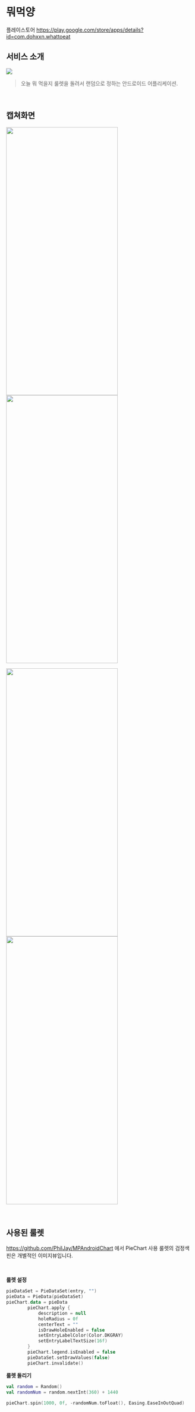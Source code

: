 # 뭐먹양
플레이스토어 https://play.google.com/store/apps/details?id=com.dohxxn.whattoeat

## 서비스 소개
<img src = "https://user-images.githubusercontent.com/41279544/119467155-3bb34500-bd80-11eb-9af6-9eb32ce4ef22.PNG">

> 오늘 뭐 먹을지 룰렛을 돌려서 랜덤으로 정하는 안드로이드 어플리케이션.

<br>

## 캡쳐화면
<img src = "https://user-images.githubusercontent.com/41279544/119465400-96e43800-bd7e-11eb-9af1-103dadbad7d0.jpg" width="300" height="720"><img src = "https://user-images.githubusercontent.com/41279544/119465437-9fd50980-bd7e-11eb-8298-0cabe10f0377.jpg" width="300" height="720">

<img src = "https://user-images.githubusercontent.com/41279544/119465446-a19ecd00-bd7e-11eb-91a3-87e8d0cd47b0.jpg" width="300" height="720"><img src = "https://user-images.githubusercontent.com/41279544/119465421-9c418280-bd7e-11eb-9668-5b1d20d1c4b1.jpg" width="300" height="720">

<br>

## 사용된 룰렛

https://github.com/PhilJay/MPAndroidChart  에서 PieChart 사용
룰렛의 검정색 핀은 개별적인 이미지뷰입니다. 

<br>

**룰렛 설정**
```Kotlin
pieDataSet = PieDataSet(entry, "")
pieData = PieData(pieDataSet)
pieChart.data = pieData
        pieChart.apply {
            description = null
            holeRadius = 0f
            centerText = ""
            isDrawHoleEnabled = false
            setEntryLabelColor(Color.DKGRAY)
            setEntryLabelTextSize(16f)
        }
        pieChart.legend.isEnabled = false
        pieDataSet.setDrawValues(false)
        pieChart.invalidate()
```

**룰렛 돌리기**
```Kotlin
val random = Random()
val randomNum = random.nextInt(360) + 1440
        
pieChart.spin(1000, 0f, -randomNum.toFloat(), Easing.EaseInOutQuad)
```

<br>

